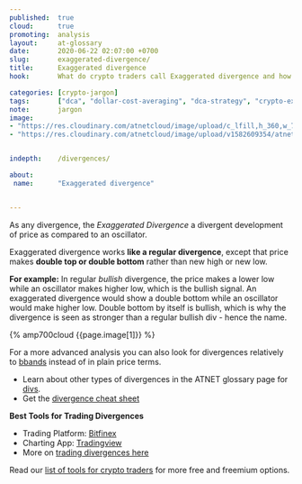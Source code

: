 ```yaml
---
published:  true
cloud:      true
promoting:  analysis
layout:     at-glossary
date:       2020-06-22 02:07:00 +0700
slug:       exaggerated-divergence/
title:      Exaggerated divergence
hook:       What do crypto traders call Exaggerated divergence and how to read it?

categories: [crypto-jargon]
tags:       ["dca", "dollar-cost-averaging", "dca-strategy", "crypto-exchange", "crypto-market", "bitfinex", "tradingview"]
note:       jargon
image:      
- "https://res.cloudinary.com/atnetcloud/image/upload/c_lfill,h_360,w_700/v1582614657/atnet/blog_tensorcharts/tensor5_il51aq.jpg"
- "https://res.cloudinary.com/atnetcloud/image/upload/v1582609354/atnet/blog_divs/divergences1_lcfavg.jpg"


indepth:    /divergences/

about:
 name:      "Exaggerated divergence"


---
```


As any divergence, the *Exaggerated Divergence* a divergent development of price as compared to an oscillator.

Exaggerated divergence works **like a regular divergence**, except that price makes **double top or double bottom** rather than new high or new low.

**For example:** In regular *bullish* divergence, the price makes a lower low while an oscillator makes higher low, which is the bullish signal. An exaggerated divergence would show a double bottom while an oscillator would make higher low. Double bottom by itself is bullish, which is why the divergence is seen as stronger than a regular bullish div - hence the name.

{% amp700cloud {{page.image[1]}} %}

For a more advanced analysis you can also look for divergences relatively to [bbands](/glossary/bbands) instead of in plain price terms.

* Learn about other types of divergences in the ATNET glossary page for [divs](/glossary/divergence/).
* Get the [divergence cheat sheet](/divergences/)

**Best Tools for Trading Divergences**

* Trading Platform: [Bitfinex](http://bit.ly/at-bfx-banner2020)
* Charting App: [Tradingview](https://bit.ly/at-tvd-btcusd)
* More on [trading divergences here](/divergences/)

Read our [list of tools for crypto traders](/tools/) for more free and freemium options.
